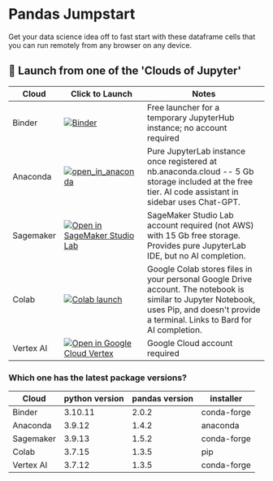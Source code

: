 # Pandas Jumpstart
Get your data science idea off to fast start with these dataframe cells that you can run remotely from any browser on any device.<br>

## :notebook: Launch from one of the 'Clouds of Jupyter'

| Cloud | Click to Launch | Notes |
|----|-------|--------------------|
|   Binder |[![Binder](https://mybinder.org/badge_logo.svg)](https://mybinder.org/v2/gh/qvoice2000/bamboo/HEAD) | Free launcher for a temporary JupyterHub instance; no account required |
|   Anaconda |[![open_in_anaconda](https://static.anaconda.cloud/content/a22d04e8445b700f28937ab3231b8cded505d0395c63b7a269696722196d5415)](https://anaconda.cloud/api/nbserve/launch_notebook?nb_url=https%3A%2F%2Fraw.githubusercontent.com%2Fqvoice2000%2Fbamboo%2Fmain%2Fbasics.ipynb) | Pure JupyterLab instance once registered at nb.anaconda.cloud -- 5 Gb storage included at the free tier. AI code assistant in sidebar uses Chat-GPT.|
|   Sagemaker|  [![Open in SageMaker Studio Lab](https://studiolab.sagemaker.aws/studiolab.svg)](https://studiolab.sagemaker.aws/import/github/qvoice2000/bamboo/blob/main/basics.ipynb) | SageMaker Studio Lab account required (not AWS) with 15 Gb free storage.  Provides pure JupyterLab IDE, but no AI completion.|
|   Colab |[![Colab launch](https://cloud.google.com/ml-engine/images/colab-logo-32px.png)](https://colab.research.google.com/github/qvoice2000/bamboo/blob/main/basics.ipynb) | Google Colab stores files in your personal Google Drive account.  The notebook is similar to Jupyter Notebook, uses Pip, and doesn't provide a terminal.  Links to Bard for AI completion. |
|   Vertex AI |  [![Open in Google Cloud Vertex](https://lh3.googleusercontent.com/UiNooY4LUgW_oTvpsNhPpQzsstV5W8F7rYgxgGBD85cWJoLmrOzhVs_ksK_vgx40SHs7jCqkTkCk=e14-rj-sc0xffffff-h130-w32)](https://console.cloud.google.com/vertex-ai/workbench/deploy-notebook?download_url=https://raw.githubusercontent.com/qvoice2000/bamboo/blob/main/basics.ipynb) | Google Cloud account required |

### Which one has the latest package versions?

| Cloud | python version | pandas version |  installer |
|----|-------|---------------|------------------|
|   Binder | 3.10.11 | 2.0.2 | conda-forge |
|   Anaconda | 3.9.12 | 1.4.2 | anaconda |
|   Sagemaker|  3.9.13 | 1.5.2 | conda-forge |
|   Colab | 3.7.15 | 1.3.5 | pip |
|   Vertex AI |  3.7.12 | 1.3.5 | conda-forge |
